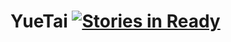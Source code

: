 YueTai [![Stories in Ready](https://badge.waffle.io/prerender/prerender.png?label=ready&title=Ready)](https://waffle.io/wendycan/yuetai.wendycan.org)
===========================
